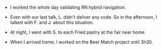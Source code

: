 - I worked the whole day validating RN hybrid navigation.

- Even with our last talk, L. didn't deliver any code. So in the afternoon, I talked with F. and J. about this situation.

- At night, I went with S. to each Fried pastry at the fair near home.

- When I arrived home, I worked on the Beer Match project until 3h30.
